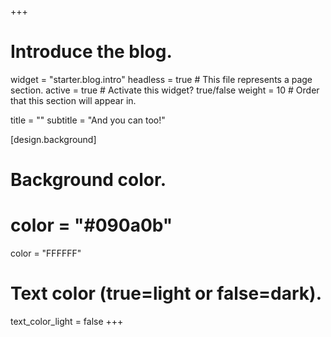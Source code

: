 +++
# Introduce the blog.
widget = "starter.blog.intro"
headless = true  # This file represents a page section.
active = true  # Activate this widget? true/false
weight = 10  # Order that this section will appear in.

title = ""
subtitle = "And you can too!"

[design.background]
  # Background color.
  # color = "#090a0b"
  color = "FFFFFF"

  # Text color (true=light or false=dark).
  text_color_light = false
+++
